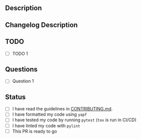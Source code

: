 ## Description

<!-- Provide a brief description of the PR's purpose here. -->

## Changelog Description

<!-- Please provide a one-line description we can use in the changelog. -->

## TODO

<!-- Notable points that this PR has either accomplished or will accomplish. -->

- [ ] TODO 1

## Questions

<!-- Any concerns or points of confusion? -->

- [ ] Question 1

## Status

- [ ] I have read the guidelines in
      [CONTRIBUTING.md](https://github.com/icaros-usc/pyribs/blob/master/CONTRIBUTING.md).
- [ ] I have formatted my code using `yapf`
- [ ] I have tested my code by running `pytest` (`tox` is run in CI/CD)
- [ ] I have linted my code with `pylint`
- [ ] This PR is ready to go
